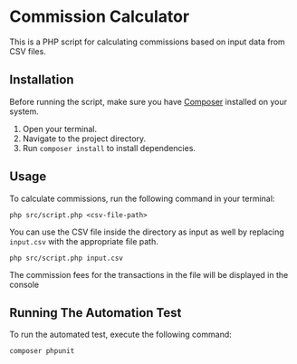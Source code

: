 # Commission Calculator

This is a PHP script for calculating commissions based on input data from CSV files.

## Installation

Before running the script, make sure you have [Composer](https://getcomposer.org/) installed on your system.

1. Open your terminal.
2. Navigate to the project directory.
3. Run `composer install` to install dependencies.

## Usage

To calculate commissions, run the following command in your terminal:

`php src/script.php <csv-file-path>`

You can use the CSV file inside the directory as input as well by replacing `input.csv` with the appropriate file path.

`php src/script.php input.csv`

The commission fees for the transactions in the file will be displayed in the console

## Running The Automation Test

To run the automated test, execute the following command:

`composer phpunit`



